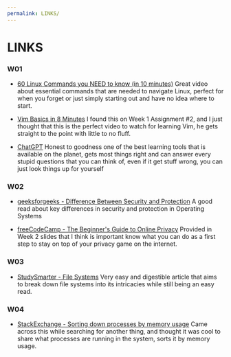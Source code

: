 ```yaml
---
permalink: LINKS/
---
```


# LINKS

### W01

* [60 Linux Commands you NEED to know (in 10 minutes)](https://www.youtube.com/watch?v=gd7BXuUQ91w)
Great video about essential commands that are needed to navigate Linux, perfect for when you forget or just simply starting out and have no idea where to start.

* [Vim Basics in 8 Minutes](https://www.youtube.com/watch?v=ggSyF1SVFr4)
I found this on Week 1 Assignment #2, and I just thought that this is the perfect video to watch for learning Vim, he gets straight to the point with little to no fluff.

* [ChatGPT](https://chat.openai.com)
Honest to goodness one of the best learning tools that is available on the planet, gets most things right and can answer every stupid questions that you can think of, even if it get stuff wrong, you can just look things up for yourself

### W02

* [geeksforgeeks - Difference Between Security and Protection](https://www.geeksforgeeks.org/difference-between-security-and-protection/)
A good read about key differences in security and protection in Operating Systems

* [freeCodeCamp - The Beginner's Guide to Online Privacy](https://www.freecodecamp.org/news/the-beginners-guide-to-online-privacy-7149b33c4a3e/)
Provided in Week 2 slides that I think is important know what you can do as a first step to stay on top of your privacy game on the internet.

### W03

* [StudySmarter - File Systems](https://www.studysmarter.co.uk/explanations/computer-science/computer-systems/file-systems/)
Very easy and digestible article that aims to break down file systems into its intricacies while still being an easy read.

### W04

* [StackExchange - Sorting down processes by memory usage](https://unix.stackexchange.com/questions/92493/sorting-down-processes-by-memory-usage)
Came across this while searching for another thing, and thought it was cool to share what processes are running in the system, sorts it by memory usage.
